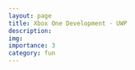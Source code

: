 ```yaml
---
layout: page
title: Xbox One Development - UWP
description: 
img: 
importance: 3
category: fun
---
```





